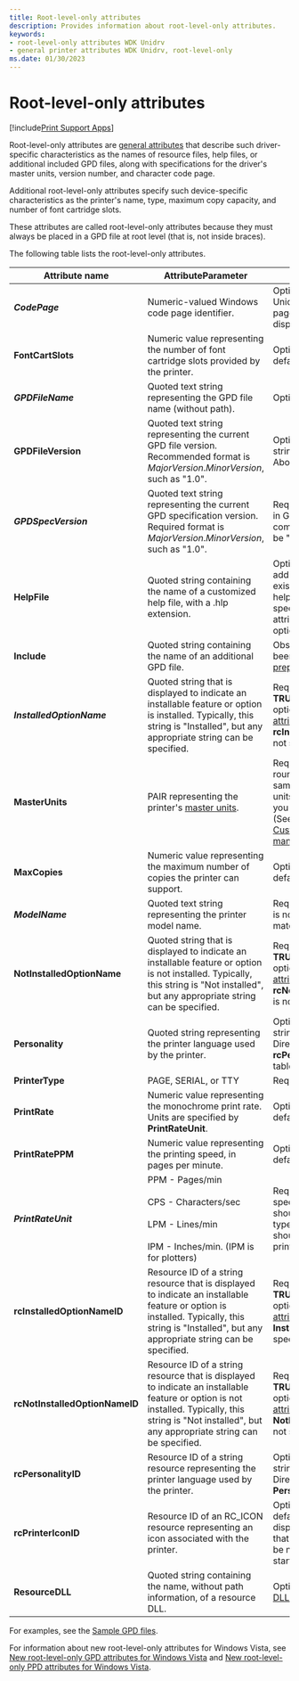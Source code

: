 ```yaml
---
title: Root-level-only attributes
description: Provides information about root-level-only attributes.
keywords:
- root-level-only attributes WDK Unidrv
- general printer attributes WDK Unidrv, root-level-only
ms.date: 01/30/2023
---
```


# Root-level-only attributes

[!include[Print Support Apps](../includes/print-support-apps.md)]

Root-level-only attributes are [general attributes](general-attributes.md) that describe such driver-specific characteristics as the names of resource files, help files, or additional included GPD files, along with specifications for the driver's master units, version number, and character code page.

Additional root-level-only attributes specify such device-specific characteristics as the printer's name, type, maximum copy capacity, and number of font cartridge slots.

These attributes are called root-level-only attributes because they must always be placed in a GPD file at root level (that is, not inside braces).

The following table lists the root-level-only attributes.

| Attribute name | AttributeParameter | Comments |
|--|--|--|
| ***CodePage*** | Numeric-valued Windows code page identifier. | Optional. If not specified, Unicode is used. The code page is applied to all displayed strings. |
| **FontCartSlots** | Numeric value representing the number of font cartridge slots provided by the printer. | Optional. If not specified, the default value is zero. |
| ***GPDFileName*** | Quoted text string representing the GPD file name (without path). | Optional. |
| **GPDFileVersion** | Quoted text string representing the current GPD file version. Recommended format is *MajorVersion*.*MinorVersion*, such as "1.0". | Optional. If specified, this string is displayed in Unidrv's About dialog box. |
| ***GPDSpecVersion*** | Quoted text string representing the current GPD specification version. Required format is *MajorVersion*.*MinorVersion*, such as "1.0". | Required. Must be first entry in GPD file, before any comments.This value must be "1.0" for Windows 2000. |
| **HelpFile** | Quoted string containing the name of a customized help file, with a .hlp extension. | Optional. If included, it can add topics or overwrite existing topics in Unidrv's help file. Help file indexes are specified by *HelpIndex attributes for features and options. |
| **Include** | Quoted string containing the name of an additional GPD file. | Obsolete. This entry has been redefined as a [preprocessor directive](preprocessor-directives.md). |
| ***InstalledOptionName*** | Quoted string that is displayed to indicate an installable feature or option is installed. Typically, this string is "Installed", but any appropriate string can be specified. | Required if *Installable? is **TRUE** for any features or options (see [Feature attributes](feature-attributes.md)), and if **rcInstalledOptionNameID** is not specified. |
| **MasterUnits** | PAIR representing the printer's [master units](master-units.md). | Required. To reduce potential round-off errors, use the same values for resolution units in font metrics data that you specify for **MasterUnits**. (See Unidrv Font Metrics in [Customized font management](customized-font-management.md).) |
| **MaxCopies** | Numeric value representing the maximum number of copies the printer can support. | Optional. If not specified, the default value is 1. |
| ***ModelName*** | Quoted text string representing the printer model name. | Required if **rcModelNameID** is not specified. String must match name in setup.inf. |
| **NotInstalledOptionName** | Quoted string that is displayed to indicate an installable feature or option is not installed. Typically, this string is "Not installed", but any appropriate string can be specified. | Required if **Installable?** is **TRUE** for any features or options (see [Feature attributes](feature-attributes.md)), and if **rcNotInstalledOptionNameID** is not specified. |
| **Personality** | Quoted string representing the printer language used by the printer. | Optional. If specified, the string is displayed by Directory Services. Also see **rcPersonalityID** below in this table.|
| **PrinterType** | PAGE, SERIAL, or TTY | Required |
| **PrintRate** | Numeric value representing the monochrome print rate. Units are specified by **PrintRateUnit**. | Optional. If not specified, the default value is 0. |
| **PrintRatePPM** | Numeric value representing the printing speed, in pages per minute. | Optional. If not specified, the default value is 0. |
| ***PrintRateUnit*** | PPM - Pages/min<br><br>CPS - Characters/sec<br><br>LPM - Lines/min<br><br>IPM - Inches/min. (IPM is for plotters) | Required if **PrintRate** is specified. The specified unit should match the printer type. For example, PPM should be specified for page printers. |
| **rcInstalledOptionNameID** | Resource ID of a string resource that is displayed to indicate an installable feature or option is installed. Typically, this string is "Installed", but any appropriate string can be specified. | Required if **Installable?** is **TRUE** for any features or options (see [Feature attributes](feature-attributes.md)), and if **InstalledOptionName** is not specified. |
| **rcNotInstalledOptionNameID** | Resource ID of a string resource that is displayed to indicate an installable feature or option is not installed. Typically, this string is "Not installed", but any appropriate string can be specified. | Required if **Installable?** is **TRUE** for any features or options (see [Feature attributes](feature-attributes.md)), and if **NotInstalledOptionName** is not specified. |
| **rcPersonalityID** | Resource ID of a string resource representing the printer language used by the printer. | Optional. If specified, the string is displayed by Directory Services. Also see **Personality**. |
| **rcPrinterIconID** | Resource ID of an RC_ICON resource representing an icon associated with the printer. | Optional. If not specified, a default printer icon is displayed. It is recommended that all RC_ICON resource IDs be numbered contiguously starting with 1. |
| **ResourceDLL** | Quoted string containing the name, without path information, of a resource DLL. | Optional. See [Using resource DLLs in a minidriver](using-resource-dlls-in-a-minidriver.md). |

For examples, see the [Sample GPD files](sample-gpd-files.md).

For information about new root-level-only attributes for Windows Vista, see [New root-level-only GPD attributes for Windows Vista](new-root-level-only-gpd-attributes-for-windows-vista.md) and [New root-level-only PPD attributes for Windows Vista](new-root-level-only-ppd-attributes-for-windows-vista.md).
